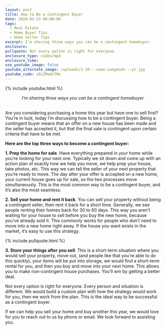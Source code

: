 ```yaml
---
layout: post
title: How to Be a Contingent Buyer
date: 2020-01-23 00:00:00
tags:
  - Real Estate
  - Home Buyer Tips
  - Home Seller Tips
excerpt: I’m sharing three ways you can be a contingent homebuyer.
enclosure:
pullquote: Not every option is right for everyone.
enclosure_type: video/mp4
enclosure_time:
use_youtube_image: false
youtube_alternate_image: /uploads/1-20---sean-zanganeh---yt.jpg
youtube_code: z8iZMoACfMo
---
```


{% include youtube.html %}

<center><em>I&rsquo;m sharing three ways you can be a contingent homebuyer.</em></center>

<br>Are you considering purchasing a home this year but have one to sell first? You’re in luck, today I’m discussing how to be a contingent buyer. Being a contingent buyer means that an offer on a new house has been made and the seller has accepted it, but that the final sale is contingent upon certain criteria that have to be met.

**Here are the top three ways to become a contingent buyer:**

**1\. Prep the home for sale**. Have everything prepared in your home while you’re looking for your next one. Typically we sit down and come up with an action plan of exactly how we help you move, we help prep your house, take photos, etc. This way we can tell the seller of your next property that you’re ready to move. The day after your offer is accepted on a new home, your current house goes up for sale, so the two processes move simultaneously. This is the most common way to be a contingent buyer, and it’s also the most seamless.

**2\. Sell your home and rent it back**. You can sell your property without being a contingent seller, then rent it back for a short time. Generally, we see people renting their homes back for 30 to 60 days. This way you aren’t waiting for your house to sell before you buy the new home, because you’ve already sold it. This commonly works for people who don’t need to move into a new home right away. If the house you want exists in the market, it’s easy to use this strategy.

{% include pullquote.html %}

**3\. Store your things after you sell**. This is a short-term situation where you would sell your property, move out, (and people like that you’re able to do this quickly), your items will be put into storage, we would find a short-term rental for you, and then you buy and move into your next home. This allows you to make non-contingent house purchases. You’ll win by getting a better deal.

Not every option is right for everyone. Every person and situation is different. We would build a custom plan with how the strategy would work for you, then we work from the plan. This is the ideal way to be successful as a contingent buyer.

If we can help you sell your home and buy another this year, we would love for you to reach out to us by phone or email. We look forward to assisting you.